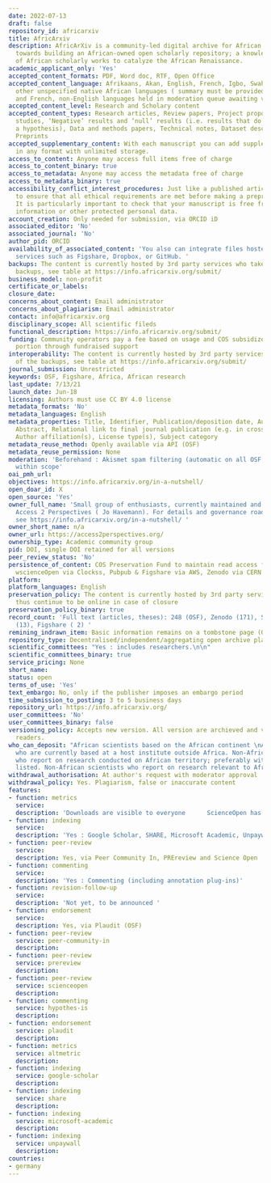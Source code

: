 ```yaml
---
date: 2022-07-13
draft: false
repository_id: africarxiv
title: AfricArxiv
description: AfricArXiv is a community-led digital archive for African research, working
  towards building an African-owned open scholarly repository; a knowledge commons
  of African scholarly works to catalyze the African Renaissance.
academic_applicant_only: 'Yes'
accepted_content_formats: PDF, Word doc, RTF, Open Office
accepted_content_language: Afrikaans, Akan, English, French, Igbo, Swahili, Zulu,
  other unspecified native African languages ( summary must be provided in English
  and French, non-English languages held in moderation queue awaiting verification
accepted_content_level: Research and Scholary content
accepted_content_types: Research articles, Review papers, Project proposals, Case
  studies, ‘Negative’ results and ‘null’ results (i.e. results that do not support
  a hypothesis), Data and methods papers, Technical notes, Dataset description papers,
  Preprints
accepted_supplementary_content: With each manuscript you can add supplementary files
  in any format with unlimited storage.
access_to_content: Anyone may access full items free of charge
access_to_content_binary: true
access_to_metadata: Anyone may access the metadata free of charge
access_to_metadata_binary: true
accessibility_conflict_interest_procedures: Just like a published article, it’s important
  to ensure that all ethical requirements are met before making a preprint public.
  It is particularly important to check that your manuscript is free from patient
  information or other protected personal data.
account_creation: Only needed for submission, via ORCID iD
associated_editor: 'No'
associated_journal: 'No'
author_pid: ORCID
availability_of_associated_content: 'You also can integrate files hosted using other
  services such as Figshare, Dropbox, or GitHub. '
backups: The content is currently hosted by 3rd party services who take care of the
  backups, see table at https://info.africarxiv.org/submit/
business_model: non-profit
certificate_or_labels:
closure_date:
concerns_about_content: Email administrator
concerns_about_plagiarism: Email administrator
contact: info@africarxiv.org
disciplinary_scope: All scientific fileds
functional_description: https://info.africarxiv.org/submit/
funding: Community operators pay a fee based on usage and COS subsidizes the other
  portion through fundraised support
interoperability: The content is currently hosted by 3rd party services who take care
  of the backups, see table at https://info.africarxiv.org/submit/
journal_submission: Unrestricted
keywords: OSF, Figshare, Africa, African research
last_update: 7/13/21
launch_date: Jun-18
licensing: Authors must use CC BY 4.0 license
metadata_formats: 'No'
metadata_languages: English
metadata_properties: Title, Identifier, Publication/deposition date, Author name(s),
  Abstract, Relational link to final journal publication (e.g. in crossref metadata),
  Author affiliation(s), License type(s), Subject category
metadata_reuse_method: Openly available via API (OSF)
metadata_reuse_permission: None
moderation: 'Beforehand : Akismet spam filtering (automatic on all OSF content), Content
  within scope'
oai_pmh_url:
objectives: https://info.africarxiv.org/in-a-nutshell/
open_doar_id: X
open_source: 'Yes'
owner_full_name: 'Small group of enthusiasts, currently maintained and managed via
  Access 2 Perspectives ( Jo Havemann). For details and governance roadmap/vision
  see https://info.africarxiv.org/in-a-nutshell/ '
owner_short_name: n/a
owner_url: https://access2perspectives.org/
ownership_type: Academic community group
pid: DOI, single DOI retained for all versions
peer_review_status: 'No'
persistence_of_content: COS Preservation Fund to maintain read access for 50+ years,
  wscienceOpen via Clockss, Pubpub & Figshare via AWS, Zenodo via CERN
platform:
platform_languages: English
preservation_policy: The content is currently hosted by 3rd party services and will
  thus continue to be online in case of closure
preservation_policy_binary: true
record_count: 'Full text (articles, theses): 248 (OSF), Zenodo (171), ScienceOpen
  (13), Figshare ( 2) '
remining_indrawn_item: Basic information remains on a tombstone page (OSF)
repository_type: Decentralised/independent/aggregating open archive platform
scientific_committees: "Yes : includes researchers.\n\n"
scientific_committees_binary: true
service_pricing: None
short_name:
status: open
terms_of_use: 'Yes'
text_embargo: No, only if the publisher imposes an embargo period
time_submission_to_posting: 3 to 5 business days
repository_url: https://info.africarxiv.org/
user_committees: 'No'
user_committees_binary: false
versioning_policy: Accepts new version. All version are archieved and visible for
  readers.
who_can_deposit: "African scientists based on the African continent \nAfrican scientists
  who are currently based at a host institute outside Africa. Non-African scientists
  who report on research conducted on African territory; preferably with African co-authors
  listed. Non-African scientists who report on research relevant to African affairs"
withdrawal_authorisation: At author's request with moderator approval
withdrawal_policy: Yes. Plagiarism, false or inaccurate content
features:
- function: metrics
  service:
  description: 'Downloads are visible to everyone      ScienceOpen has Altmeric integration'
- function: indexing
  service:
  description: 'Yes : Google Scholar, SHARE, Microsoft Academic, Unpaywall'
- function: peer-review
  service:
  description: Yes, via Peer Community In, PREreview and Science Open
- function: commenting
  service:
  description: 'Yes : Commenting (including annotation plug-ins)'
- function: revision-follow-up
  service:
  description: 'Not yet, to be announced '
- function: endorsement
  service:
  description: Yes, via Plaudit (OSF)
- function: peer-review
  service: peer-community-in
  description:
- function: peer-review
  service: prereview
  description:
- function: peer-review
  service: scienceopen
  description:
- function: commenting
  service: hypothes-is
  description:
- function: endorsement
  service: plaudit
  description:
- function: metrics
  service: altmetric
  description:
- function: indexing
  service: google-scholar
  description:
- function: indexing
  service: share
  description:
- function: indexing
  service: microsoft-academic
  description:
- function: indexing
  service: unpaywall
  description:
countries:
- germany
---
```



